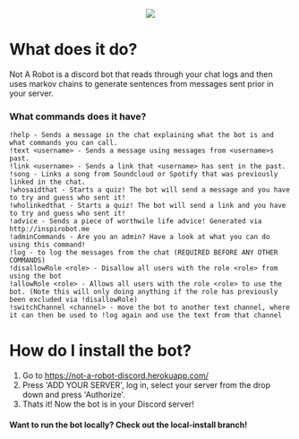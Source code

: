 <p align="center">
  <img src=http://i.imgur.com/KAG6MVo.png/>
</p>


# What does it do?
Not A Robot is a discord bot that reads through your chat logs and then uses markov chains to generate sentences from messages sent prior in your server.
### What commands does it have?
```
!help - Sends a message in the chat explaining what the bot is and what commands you can call.
!text <username> - Sends a message using messages from <username>s past.
!link <username> - Sends a link that <username> has sent in the past.
!song - Links a song from Soundcloud or Spotify that was previously linked in the chat.
!whosaidthat - Starts a quiz! The bot will send a message and you have to try and guess who sent it!
!wholinkedthat - Starts a quiz! The bot will send a link and you have to try and guess who sent it!
!advice - Sends a piece of worthwile life advice! Generated via http://inspirobot.me
!adminCommands - Are you an admin? Have a look at what you can do using this command!
!log - to log the messages from the chat (REQUIRED BEFORE ANY OTHER COMMANDS)
!disallowRole <role> - Disallow all users with the role <role> from using the bot
!allowRole <role> - Allows all users with the role <role> to use the bot. (Note this will only doing anything if the role has previously been excluded via !disallowRole)
!switchChannel <channel> - move the bot to another text channel, where it can then be used to !log again and use the text from that channel
```

# How do I install the bot?
1. Go to https://not-a-robot-discord.herokuapp.com/
2. Press 'ADD YOUR SERVER', log in, select your server from the drop down and press 'Authorize'.
3. Thats it! Now the bot is in your Discord server!


#### Want to run the bot locally? Check out the local-install branch!
